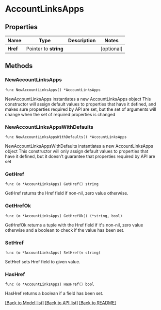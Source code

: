 # AccountLinksApps

## Properties

Name | Type | Description | Notes
------------ | ------------- | ------------- | -------------
**Href** | Pointer to **string** |  | [optional] 

## Methods

### NewAccountLinksApps

`func NewAccountLinksApps() *AccountLinksApps`

NewAccountLinksApps instantiates a new AccountLinksApps object
This constructor will assign default values to properties that have it defined,
and makes sure properties required by API are set, but the set of arguments
will change when the set of required properties is changed

### NewAccountLinksAppsWithDefaults

`func NewAccountLinksAppsWithDefaults() *AccountLinksApps`

NewAccountLinksAppsWithDefaults instantiates a new AccountLinksApps object
This constructor will only assign default values to properties that have it defined,
but it doesn't guarantee that properties required by API are set

### GetHref

`func (o *AccountLinksApps) GetHref() string`

GetHref returns the Href field if non-nil, zero value otherwise.

### GetHrefOk

`func (o *AccountLinksApps) GetHrefOk() (*string, bool)`

GetHrefOk returns a tuple with the Href field if it's non-nil, zero value otherwise
and a boolean to check if the value has been set.

### SetHref

`func (o *AccountLinksApps) SetHref(v string)`

SetHref sets Href field to given value.

### HasHref

`func (o *AccountLinksApps) HasHref() bool`

HasHref returns a boolean if a field has been set.


[[Back to Model list]](../README.md#documentation-for-models) [[Back to API list]](../README.md#documentation-for-api-endpoints) [[Back to README]](../README.md)


